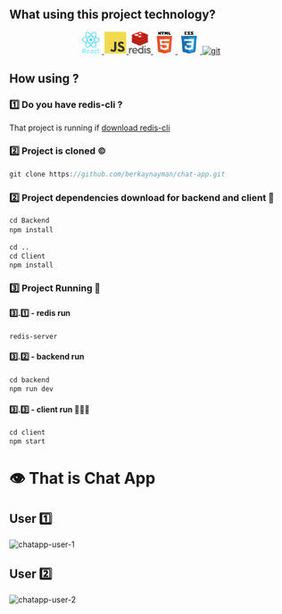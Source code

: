 ## What using this project technology?
<p align="center">
<a href="https://reactjs.org/" target="_blank" rel="noreferrer"> <img src="https://raw.githubusercontent.com/devicons/devicon/master/icons/react/react-original-wordmark.svg" alt="react" width="40" height="40"/> </a>
<a href="https://developer.mozilla.org/en-US/docs/Web/JavaScript" target="_blank" rel="noreferrer"> <img src="https://raw.githubusercontent.com/devicons/devicon/master/icons/javascript/javascript-original.svg" alt="javascript" width="40" height="40"/> </a>
<a href="https://redis.io" target="_blank" rel="noreferrer"> <img src="https://raw.githubusercontent.com/devicons/devicon/master/icons/redis/redis-original-wordmark.svg" alt="redis" width="40" height="40"/> </a>
<a href="https://www.w3.org/html/" target="_blank" rel="noreferrer">
<img src="https://raw.githubusercontent.com/devicons/devicon/master/icons/html5/html5-original-wordmark.svg" alt="html5" width="40" height="40"/> </a>
<a href="https://www.w3schools.com/css/" target="_blank" rel="noreferrer">
<img src="https://raw.githubusercontent.com/devicons/devicon/master/icons/css3/css3-original-wordmark.svg" alt="css3" width="40" height="40"/> </a>
<a href="https://git-scm.com/" target="_blank" rel="noreferrer"> <img src="https://www.vectorlogo.zone/logos/git-scm/git-scm-icon.svg" alt="git" width="40" height="40"/> </a>

</p>

## How using ?
<p align="center">
<h3>1️⃣ Do you have redis-cli ?</h3>
 
That project is running if <a href="https://redis.io/">download redis-cli</a>
<h3>2️⃣ Project is cloned ©️</h3>
  
```javascript
git clone https://github.com/berkaynayman/chat-app.git
```

<h3>2️⃣ Project dependencies download for backend and client 🔽 </h3>
  
```javascript
cd Backend
npm install
```

```
cd ..
cd Client
npm install
```

<h3>3️⃣ Project Running 🏃</h3>

<h4> 3️⃣.1️⃣ - redis run </h4>

```
redis-server
```
<h4> 3️⃣.2️⃣ - backend run </h4>

```
cd backend
npm run dev
```

<h4> 3️⃣.3️⃣ - client run 🎉🎉🎉 </h4>

```
cd client
npm start
```

</p>


# 👁️ That is Chat App

## User 1️⃣
![chatapp-user-1](https://user-images.githubusercontent.com/62603509/145539140-31b84733-8eae-422e-9d44-f66c47135a51.png)

## User 2️⃣
![chatapp-user-2](https://user-images.githubusercontent.com/62603509/145539451-fdd2a316-717a-4cb3-bd8e-e647f8089bd4.png)

 




